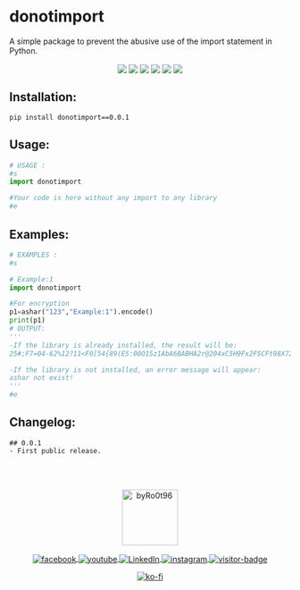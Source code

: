 
<h1>donotimport</h1>

<p>A simple package to prevent the abusive use of the import statement in Python.</p>
<p align="center">
    <img align="center" src="https://travis-ci.com/byRo0t96/donotimport.svg?branch=main">
    <img align="center" src="https://img.shields.io/github/issues/byRo0t96/donotimport">
    <img align="center" src="https://img.shields.io/github/forks/byRo0t96/donotimport">
    <img align="center" src="https://img.shields.io/github/stars/byRo0t96/donotimport">
    <img align="center" src="https://img.shields.io/badge/license-Apache--2.0-green.svg">
    <img align="center" src="https://img.shields.io/badge/python-3.x.x-blue">
</p>
<h2>Installation:</h2>

```
pip install donotimport==0.0.1
```

<h2>Usage:</h2>

```python
# USAGE :
#s
import donotimport

#Your code is here without any import to any library
#e

```

<h2>Examples:</h2>

```python
# EXAMPLES :
#s

# Example:1
import donotimport

#For encryption
p1=ashar("123","Example:1").encode()
print(p1)
# OUTPUT:
'''
-If the library is already installed, the result will be:
25#;F7=04-62%12?11<F0[54{89(E5:00O15z1AbA6BABHA2r@204xC5H9Fx2FSCFt98X72)B0}65]BA>77!5F$D9&37_B3+001

-If the library is not installed, an error message will appear:
ashar not exist!
'''
#e

```

<h2>Changelog:</h2>

```
## 0.0.1
- First public release.

```
<br>
<br>
<p align="center">
    <a align="center" href="https://byro0t96.github.io/">
        <img alt="byRo0t96" height="100" align="center" src="https://raw.githubusercontent.com/byRo0t96/byRo0t96/main/images/Ro0t-96_v.3.1.png">
    </a>
</p>

<p align="center">
    <a align="center" href="https://www.facebook.com/yasser.bdj.31">
        <img alt="facebook" align="center" src="https://img.shields.io/badge/Facebook-%2Fyasser.bdj.31-blue">
    </a>
	
   <a align="center" href="https://www.youtube.com/channel/UC53dtKxc84BNPyDb51rtRPg">
        <img align="center"  alt="youtube" src="https://img.shields.io/badge/-YouTube-red">
    </a>
	
   <a href="https://www.linkedin.com/in/boudjada-yasser-a53543196" align="center" >
        <img align="center" alt="LinkedIn" src="https://img.shields.io/badge/-linkedin-blue">
    </a> 
    
   <a href="https://www.instagram.com/bdj.yasser/" align="center" >
        <img align="center" alt="instagram" src="https://img.shields.io/badge/instagram-%2Fbdj.yasser-orange">
    </a> 
        
   <a href="https://github.com/byRo0t96/" align="center" >
        <img align="center" alt="visitor-badge" src="https://visitor-badge.laobi.icu/badge?page_id=byRo0t96.byRo0t96">
    </a>
</p>

<p align="center">
    <a align="center" href="https://ko-fi.com/L3L34CEPV">
        <img alt="ko-fi" align="center" src="https://ko-fi.com/img/githubbutton_sm.svg">
    </a>
</p>